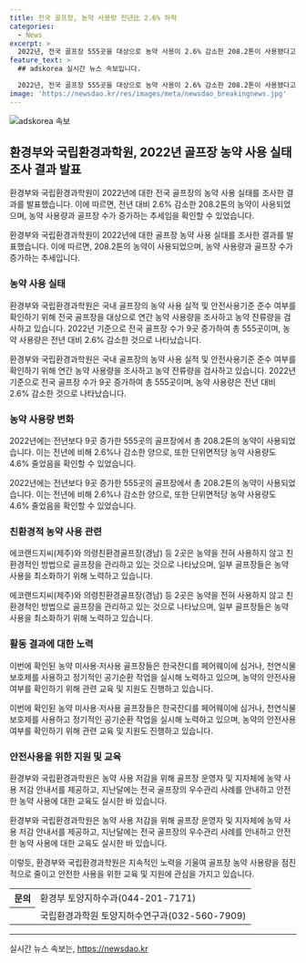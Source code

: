 ```yaml
---
title: 전국 골프장, 농약 사용량 전년比 2.6% 하락
categories:
  - News
excerpt: >
  2022년, 전국 골프장 555곳을 대상으로 농약 사용이 2.6% 감소한 208.2톤이 사용됐다고 환경부와 국립환경과학원이 밝혔다. 농약 사용량과 단위면적당 농약 사용량이 줄어든 것으로 확인되며, 친환경 방법을 이용한 골프장도 늘어났다. 또한, 농약 미사용·저사용 골프장들은 노력을 기울여 안전한 농약 사용을 실천하는 등 노력을 기울였다. 환경부는 지속적인 노력을 다짐하고 있으며, 관련된 문의는 환경부와 국립환경과학원에 문의할 수 있다. (출처: 정책브리핑)
feature_text: >
  ## adskorea 실시간 뉴스 속보입니다.

  2022년, 전국 골프장 555곳을 대상으로 농약 사용이 2.6% 감소한 208.2톤이 사용됐다고 환경부와 국립환경과학원이 밝혔다. 농약 사용량과 단위면적당 농약 사용량이 줄어든 것으로 확인되며, 친환경 방법을 이용한 골프장도 늘어났다. 또한, 농약 미사용·저사용 골프장들은 노력을 기울여 안전한 농약 사용을 실천하는 등 노력을 기울였다. 환경부는 지속적인 노력을 다짐하고 있으며, 관련된 문의는 환경부와 국립환경과학원에 문의할 수 있다. (출처: 정책브리핑)
image: 'https://newsdao.kr/res/images/meta/newsdao_breakingnews.jpg'
---
```


<p><img src="https://newsdao.kr/res/images/meta/newsdao_breakingnews.jpg" alt="adskorea 속보" /></p>

<h2 data-ke-size="size26">환경부와 국립환경과학원, 2022년 골프장 농약 사용 실태 조사 결과 발표</h2>

<p>환경부와 국립환경과학원이 2022년에 대한 전국 골프장의 농약 사용 실태를 조사한 결과를 발표했습니다. 이에 따르면, 전년 대비 2.6% 감소한 208.2톤의 농약이 사용되었으며, 농약 사용량과 골프장 수가 증가하는 추세임을 확인할 수 있었습니다.</p>

<p data-ke-size="size16">환경부와 국립환경과학원이 2022년에 대한 골프장 농약 사용 실태를 조사한 결과를 발표했습니다. 이에 따르면, 208.2톤의 농약이 사용되었으며, 농약 사용량과 골프장 수가 증가하는 추세입니다.</p>

<h3 data-ke-size="size24">농약 사용 실태</h3>

<p>환경부와 국립환경과학원은 국내 골프장의 농약 사용 실적 및 안전사용기준 준수 여부를 확인하기 위해 전국 골프장을 대상으로 연간 농약 사용량을 조사하고 농약 잔류량을 검사하고 있습니다. 2022년 기준으로 전국 골프장 수가 9곳 증가하여 총 555곳이며, 농약 사용량은 전년 대비 2.6% 감소한 것으로 나타났습니다.</p>

<p data-ke-size="size16">환경부와 국립환경과학원은 국내 골프장의 농약 사용 실적 및 안전사용기준 준수 여부를 확인하기 위해 연간 농약 사용량을 조사하고 농약 잔류량을 검사하고 있습니다. 2022년 기준으로 전국 골프장 수가 9곳 증가하여 총 555곳이며, 농약 사용량은 전년 대비 2.6% 감소한 것으로 나타났습니다.</p>

<h3 data-ke-size="size24">농약 사용량 변화</h3>

<p>2022년에는 전년보다 9곳 증가한 555곳의 골프장에서 총 208.2톤의 농약이 사용되었습니다. 이는 전년에 비해 2.6%나 감소한 양으로, 또한 단위면적당 농약 사용량도 4.6% 줄었음을 확인할 수 있었습니다.</p>

<p data-ke-size="size16">2022년에는 전년보다 9곳 증가한 555곳의 골프장에서 총 208.2톤의 농약이 사용되었습니다. 이는 전년에 비해 2.6%나 감소한 양으로, 또한 단위면적당 농약 사용량도 4.6% 줄었음을 확인할 수 있었습니다.</p>

<h3 data-ke-size="size24">친환경적 농약 사용 관련</h3>

<p>에코랜드지씨(제주)와 의령친환경골프장(경남) 등 2곳은 농약을 전혀 사용하지 않고 친환경적인 방법으로 골프장을 관리하고 있는 것으로 나타났으며, 일부 골프장들은 농약 사용을 최소화하기 위해 노력하고 있습니다.</p>

<p data-ke-size="size16">에코랜드지씨(제주)와 의령친환경골프장(경남) 등 2곳은 농약을 전혀 사용하지 않고 친환경적인 방법으로 골프장을 관리하고 있는 것으로 나타났으며, 일부 골프장들은 농약 사용을 최소화하기 위해 노력하고 있습니다.</p>

<h3 data-ke-size="size24">활동 결과에 대한 노력</h3>

<p>이번에 확인된 농약 미사용·저사용 골프장들은 한국잔디를 페어웨이에 심거나, 천연식물보호제를 사용하고 정기적인 공기순환 작업을 실시해 노력하고 있으며, 농약의 안전사용 여부를 확인하기 위해 관련 교육 및 지원도 진행하고 있습니다.</p>

<p data-ke-size="size16">이번에 확인된 농약 미사용·저사용 골프장들은 한국잔디를 페어웨이에 심거나, 천연식물보호제를 사용하고 정기적인 공기순환 작업을 실시해 노력하고 있으며, 농약의 안전사용 여부를 확인하기 위해 관련 교육 및 지원도 진행하고 있습니다.</p>

<h3 data-ke-size="size24">안전사용을 위한 지원 및 교육</h3>

<p>환경부와 국립환경과학원은 농약 사용 저감을 위해 골프장 운영자 및 지자체에 농약 사용 저감 안내서를 제공하고, 지난달에는 전국 골프장의 우수관리 사례를 안내하고 안전한 농약 사용에 대한 교육도 실시한 바 있습니다.</p>

<p data-ke-size="size16">환경부와 국립환경과학원은 농약 사용 저감을 위해 골프장 운영자 및 지자체에 농약 사용 저감 안내서를 제공하고, 지난달에는 전국 골프장의 우수관리 사례를 안내하고 안전한 농약 사용에 대한 교육도 실시한 바 있습니다.</p>

<p>이렇듯, 환경부와 국립환경과학원은 지속적인 노력을 기울여 골프장 농약 사용량을 점진적으로 줄이고 안전한 사용을 위한 교육 및 지원에 관심을 가지고 있습니다.</p>

<p data-ke-size="size16"></p>

<table>
  <tr>
    <th>문의</th>
    <td>환경부 토양지하수과(044-201-7171)</td>
  </tr>
  <tr>
    <th></th>
    <td>국립환경과학원 토양지하수연구과(032-560-7909)</td>
  </tr>
</table>

<hr>
실시간 뉴스 속보는, <a href="https://newsdao.kr" rel="dofollow">https://newsdao.kr</a>


